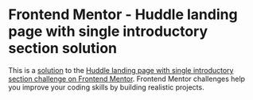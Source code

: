 # Frontend Mentor - Huddle landing page with single introductory section solution

This is a [solution](https://cat-script.github.io/huddle-landing-page) to the [Huddle landing page with single introductory section challenge on Frontend Mentor](https://www.frontendmentor.io/challenges/huddle-landing-page-with-a-single-introductory-section-B_2Wvxgi0). Frontend Mentor challenges help you improve your coding skills by building realistic projects.
